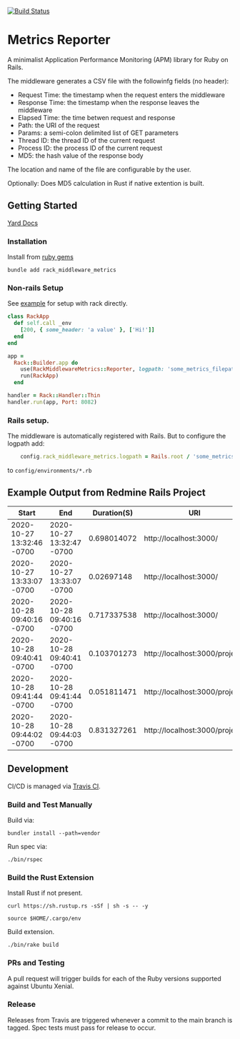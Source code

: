 [![Build Status](https://travis-ci.com/reedjosh/RackMiddlewareMetrics.svg?branch=main)](https://travis-ci.com/reedjosh/RackMiddlewareMetrics)
# Metrics Reporter
A minimalist Application Performance Monitoring (APM) library for Ruby on Rails.


The middleware generates a CSV file with the followinfg fields (no header):
- Request Time: the timestamp when the request enters the middleware
- Response Time: the timestamp when the response leaves the middleware
- Elapsed Time: the time betwen request and response
- Path: the URI of the request
- Params: a semi-colon delimited list of GET parameters
- Thread ID: the thread ID of the current request
- Process ID: the process ID of the current request
- MD5: the hash value of the response body

The location and name of the file are configurable by the user. 

Optionally: Does MD5 calculation in Rust if native extention is built.

## Getting Started

[Yard Docs](https://rubydoc.info/github/reedjosh/RackMiddlewareMetrics)

### Installation
Install from [ruby gems](https://rubygems.org/gems/rack_middleware_metrics)

`bundle add rack_middleware_metrics`

### Non-rails Setup
See [example](https://github.com/reedjosh/RackMiddlewareMetrics/blob/main/example/thin_rack_app.rb) for setup with rack directly.
```ruby
class RackApp
  def self.call _env
    [200, { some_header: 'a value' }, ['Hi!']]
  end
end

app =
  Rack::Builder.app do
    use(RackMiddlewareMetrics::Reporter, logpath: 'some_metrics_filepath.csv')
    run(RackApp)
  end

handler = Rack::Handler::Thin
handler.run(app, Port: 8082)
```

### Rails setup.
The middleware is automatically registered with Rails. But to configure the logpath add:
``` ruby
    config.rack_middleware_metrics.logpath = Rails.root / 'some_metrics_filepath.csv'
```
to `config/environments/*.rb`

## Example Output from Redmine Rails Project

| Start                   | End                     | Duration(S) | URI                          | Params               | Thread       | PID | MD5                             |
|-------------------------|-------------------------|-------------|------------------------------|----------------------|--------------|-----|---------------------------------|
|2020-10-27 13:32:46 -0700|2020-10-27 13:32:47 -0700| 0.698014072 |http://localhost:3000/        |                      |55890640      |18581|1724d0f493f9ed2e191d9aeb49df0f4c |
|2020-10-27 13:33:07 -0700|2020-10-27 13:33:07 -0700| 0.02697148  |http://localhost:3000/        |                      |70368509891620|18581|80eabd1e0373408b0a40b08b0eec6c3f |
|2020-10-28 09:40:16 -0700|2020-10-28 09:40:16 -0700| 0.717337538 |http://localhost:3000/        |                      |55777940      |16173|89ab1d3fcc2d9dcdef4a50d79e9dcaff |
|2020-10-28 09:40:41 -0700|2020-10-28 09:40:41 -0700| 0.103701273 |http://localhost:3000/projects|                      |55777940      |16173|d2ddd9efc455f83cb24060e6593d6c6c |
|2020-10-28 09:41:44 -0700|2020-10-28 09:41:44 -0700| 0.051811471 |http://localhost:3000/projects|blah=funk             |70368510966560|16173|eb2dacf2043e866a9e8925e53d471e6f |
|2020-10-28 09:44:02 -0700|2020-10-28 09:44:03 -0700| 0.831327261 |http://localhost:3000/projects|blah=funk;blah2=2funky|55777780      |17355|40895fa7af099cae3f48b27f149beb30 |


## Development

CI/CD is managed via [Travis CI](https://travis-ci.com/github/reedjosh/RackMiddlewareMetrics).

### Build and Test Manually
Build via:

`bundler install --path=vendor`

Run spec via:

`./bin/rspec`

### Build the Rust Extension
Install Rust if not present.

`curl https://sh.rustup.rs -sSf | sh -s -- -y`

`source $HOME/.cargo/env`

Build extension.

`./bin/rake build`

### PRs and Testing
A pull request will trigger builds for each of the Ruby versions supported against Ubuntu Xenial.

### Release
Releases from Travis are triggered whenever a commit to the main branch is tagged. Spec tests must pass for release to occur.

